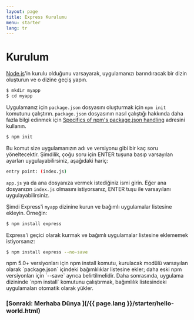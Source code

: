 ```yaml
---
layout: page
title: Express Kurulumu
menu: starter
lang: tr
---
```


# Kurulum

[Node.js](https://nodejs.org/)'in kurulu olduğunu varsayarak, uygulamanızı
barındıracak bir dizin oluşturun ve o dizine geçiş yapın.

```sh
$ mkdir myapp
$ cd myapp
```

Uygulamanız için `package.json` dosyasını oluşturmak için `npm init` komutunu
çalıştırın. 
`package.json` dosyasının nasıl çalıştığı hakkında daha fazla bilgi edinmek için [Specifics of npm's package.json handling](https://docs.npmjs.com/files/package.json) adresini kullanın.

```sh
$ npm init
```

Bu komut size uygulamanızın adı ve versiyonu gibi bir kaç soru yöneltecektir.
Şimdilik, çoğu soru için ENTER tuşuna basıp varsayılan ayarları uygulayabilirsiniz, aşağıdaki hariç:


```sh
entry point: (index.js)
```

`app.js` ya da ana dosyanıza vermek istediğiniz ismi girin. Eğer ana dosyanızın `index.js` olmasını istiyorsanız, ENTER tuşu ile varsayılanı uygulayabilirsiniz.

Şimdi Express'i `myapp` dizinine kurun ve bağımlı uygulamalar listesine ekleyin. Örneğin:


```sh
$ npm install express
```

Express'i geçici olarak kurmak ve bağımlı uygulamalar listesine eklememek istiyorsanız:

```sh
$ npm install express --no-save
```

<div class="doc-box doc-info" markdown="1">
npm 5.0+ versiyonları için npm install komutu, kurulacak modülü varsayılan olarak `package.json` içindeki bağımlılıklar listesine ekler; daha eski npm versiyonları için `--save` ayrıca belirtilmelidir. Daha sonrasında, uygulama dizininde `npm install` komutunu çalıştırmak, bağımlılık listesindeki uygulamaları otomatik olarak yükler.
</div>

###  [Sonraki: Merhaba Dünya ](/{{ page.lang }}/starter/hello-world.html)
